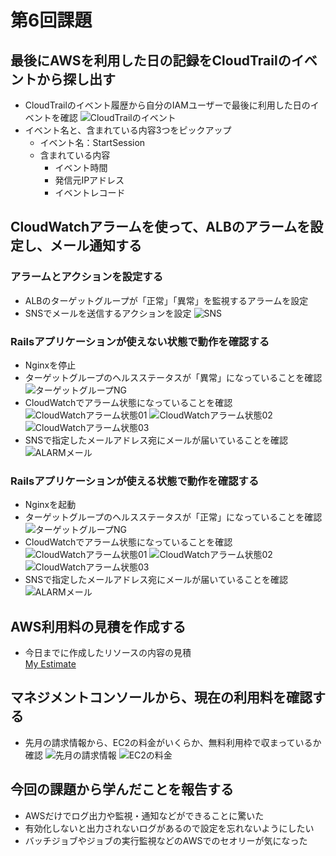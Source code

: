 # 第6回課題

## 最後にAWSを利用した日の記録をCloudTrailのイベントから探し出す
- CloudTrailのイベント履歴から自分のIAMユーザーで最後に利用した日のイベントを確認
![CloudTrailのイベント](images/lecture06_cloudtrail.png)
- イベント名と、含まれている内容3つをピックアップ
    - イベント名：StartSession
    - 含まれている内容
        - イベント時間
        - 発信元IPアドレス
        - イベントレコード

## CloudWatchアラームを使って、ALBのアラームを設定し、メール通知する
### アラームとアクションを設定する
- ALBのターゲットグループが「正常」「異常」を監視するアラームを設定
- SNSでメールを送信するアクションを設定
![SNS](images/lecture06_sns.png)

### Railsアプリケーションが使えない状態で動作を確認する
- Nginxを停止
- ターゲットグループのヘルスステータスが「異常」になっていることを確認
![ターゲットグループNG](images/lecture06_tg_ng.png)
- CloudWatchでアラーム状態になっていることを確認
![CloudWatchアラーム状態01](images/lecture06_alarm_01.png)
![CloudWatchアラーム状態02](images/lecture06_alarm_02.png)
![CloudWatchアラーム状態03](images/lecture06_alarm_03.png)
- SNSで指定したメールアドレス宛にメールが届いていることを確認
![ALARMメール](images/lecture06_mail_alarm.png)

### Railsアプリケーションが使える状態で動作を確認する
- Nginxを起動
- ターゲットグループのヘルスステータスが「正常」になっていることを確認
![ターゲットグループNG](images/lecture06_tg_ok.png)
- CloudWatchでアラーム状態になっていることを確認
![CloudWatchアラーム状態01](images/lecture06_alarm_ok_01.png)
![CloudWatchアラーム状態02](images/lecture06_alarm_ok_02.png)
![CloudWatchアラーム状態03](images/lecture06_alarm_ok_03.png)
- SNSで指定したメールアドレス宛にメールが届いていることを確認
![ALARMメール](images/lecture06_mail_ok.png)

## AWS利用料の見積を作成する
- 今日までに作成したリソースの内容の見積<br>
[My Estimate](https://calculator.aws/#/estimate?id=08f16b517723506f91ca8c3a65e99ab34f193f0b)

## マネジメントコンソールから、現在の利用料を確認する
- 先月の請求情報から、EC2の料金がいくらか、無料利用枠で収まっているか確認
![先月の請求情報](images/lecture06_billing_01.png)
![EC2の料金](images/lecture06_billing_02.png)

## 今回の課題から学んだことを報告する
- AWSだけでログ出力や監視・通知などができることに驚いた
- 有効化しないと出力されないログがあるので設定を忘れないようにしたい
- バッチジョブやジョブの実行監視などのAWSでのセオリーが気になった